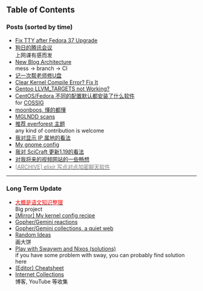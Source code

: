 ## Table of Contents
### Posts (sorted by time)
- [Fix TTY after Fedora 37 Upgrade](fix_tty)<br>
- [狗日的腾讯会议](damn_tencent_meeting)<br>
上网课有感而发
- [New Blog Architecture](new_blog_arch)<br>
mess -> branch -> CI
- [记一次帮老师修U盘](recover_udisk)<br>
- [Clear Kernel Compile Error? Fix It](clear_kernel_compile_fix)<br>
- [Gentoo LLVM\_TARGETS not Working?](gentoo_llvm_targets)<br>
- [CentOS/Fedora 不同的配置默认都安装了什么软件](anaconda_kickstarts)<br>
for [COSSIG](https://www.cossig.org)
- [moonboos, 懂的都懂](moonboos)<br>
- [MGLNDD scans](weird_mglndd)<br>
- [推荐 everforest 主题](recommend_everforest_theme)<br>
any kind of contribution is welcome
- [我对显示 IP 属地的看法](bili_ip)<br>
- [My gnome config](my_gnome_config)<br>
- [我对 SciCraft 更新1.19的看法](scicraft_update)<br>
- [对我将来的视频网站的一些畅想](plan_for_my_video_site)<br>
- [<font color=grey>[ARCHIVE] elixir 写点对点加密聊天软件</font>](p2p_chat)<br>

---

### Long Term Update
- [<font color=red>大概是语文知识整理</font>](digua-YW)<br>
Big project
- [\[Mirror\] My kernel config recipe](kernel)<br>
- [Gopher/Gemini reactions](re.gmi.txt)<br>
- [Gopher/Gemini collections, a quiet web](collections.gmi.txt)<br>
- [Random Ideas](ideas)<br>
画大饼
- [Play with Swaywm and Nixos (solutions)](wayland)<br>
if you have some problem with sway, you can probably find solution here
- [(Editor) Cheatsheet](cheatsheet)<br>
- [Internet Collections](internet_collections)<br>
博客, YouTube 等收集
